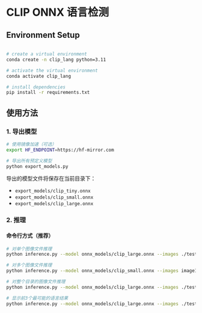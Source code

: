 # CLIP ONNX 语言检测

## Environment Setup

```bash

# create a virtual environment
conda create -n clip_lang python=3.11

# activate the virtual environment
conda activate clip_lang

# install dependencies
pip install -r requirements.txt
```

## 使用方法

### 1. 导出模型

```bash
# 使用镜像加速（可选）
export HF_ENDPOINT=https://hf-mirror.com

# 导出所有预定义模型
python export_models.py

```

导出的模型文件将保存在当前目录下：

- `export_models/clip_tiny.onnx`
- `export_models/clip_small.onnx`
- `export_models/clip_large.onnx`

### 2. 推理

#### 命令行方式（推荐）

```bash
# 对单个图像文件推理
python inference.py --model onnx_models/clip_large.onnx --images ./test_files/jp_hand.jpg

# 对多个图像文件推理
python inference.py --model onnx_models/clip_small.onnx --images image1.jpg image2.jpg image3.jpg

# 对整个目录的图像文件推理
python inference.py --model onnx_models/clip_large.onnx --images ./test_files/

# 显示前3个最可能的语言结果
python inference.py --model onnx_models/clip_large.onnx --images ./test_files/ --top-k 3
```
